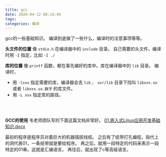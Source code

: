 ```yaml
---
title: gcc
date: 2020-04-12 08:14:49
tags:
categories: 编译
---
```


gcc的一些基础知识。
编译到底做了一些什么，编译时的注意事项等等。
<!--more-->

**头文件的位置**
像 `stdio.h` 在编译器中的 `include` 目录。
自己需要的头文件，编译时用 `-I` 指定，比如 `-I ./`
<br>

**库的位置**
像 `printf` 函数，都在事先编好的库中。库在编译器中的 `lib` 目录。
编译时，
* 用 `-lxxx` 指定需要的库，编译器会去 `lib` 、 `usr/lib` 目录下找叫 `libxxx.so`
或者 `libxxx.so.数字` 的库文件。
* 用 `-L xxx` 指定库的路径。
<br>
<br>

**GCC的使用**
韦老师团队写的下面这篇文档非常好。
[01.嵌入式Linux应用开发基础知识.docx](https://github.com/100askTeam/01_all_series_quickstart/blob/master/04_%E5%BF%AB%E9%80%9F%E5%85%A5%E9%97%A8_%E6%AD%A3%E5%BC%8F%E5%BC%80%E5%A7%8B/01_%E5%B5%8C%E5%85%A5%E5%BC%8FLinux%E5%BA%94%E7%94%A8%E5%BC%80%E5%8F%91%E5%9F%BA%E7%A1%80%E7%9F%A5%E8%AF%86/doc_pic/01.%E5%B5%8C%E5%85%A5%E5%BC%8FLinux%E5%BA%94%E7%94%A8%E5%BC%80%E5%8F%91%E5%9F%BA%E7%A1%80%E7%9F%A5%E8%AF%86.docx)

最初的程序是程序员对着巨大的机器插拔线缆。
之后有了纸带打孔编程，指代上的洞代表01，一条纸带就是要给程序。
再之后，就用一段特定的代码来表示一段特定的01串。这就是汇编语言。
再往后，就出现了c等高级语言。



